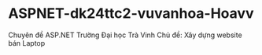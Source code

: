 # ASPNET-dk24ttc2-vuvanhoa-Hoavv
Chuyên đề ASP.NET Trường Đại học Trà Vinh
Chủ đề: Xây dựng website bán Laptop
